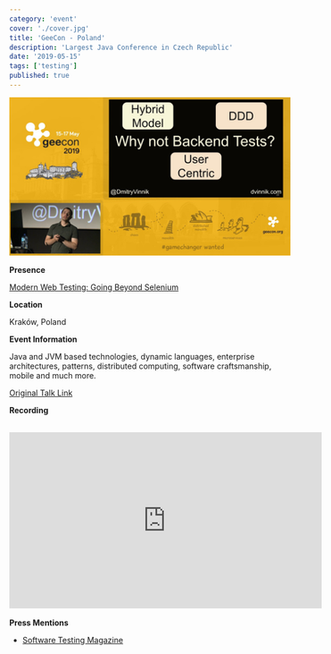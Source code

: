 ```yaml
---
category: 'event'
cover: './cover.jpg'
title: 'GeeCon - Poland'
description: 'Largest Java Conference in Czech Republic'
date: '2019-05-15'
tags: ['testing']
published: true
---
```

![cover](./cover.jpg)

**Presence**

[Modern Web Testing: Going Beyond Selenium]() 

**Location**

Kraków, Poland

**Event Information**

Java and JVM based technologies, dynamic languages, enterprise architectures, patterns, distributed computing, software craftsmanship, mobile and much more.
 
[Original Talk Link](https://2019.geecon.org/speakers/info.html?id=496)

**Recording**

<br>

<iframe width="560" height="315" src="https://www.youtube.com/embed/1m2AcmiEdpI" title="YouTube video player" frameborder="0" allow="accelerometer; autoplay; clipboard-write; encrypted-media; gyroscope; picture-in-picture" allowfullscreen></iframe>

<br>

**Press Mentions**

- [Software Testing Magazine](https://www.softwaretestingmagazine.com/videos/modern-web-testing-going-beyond-selenium/)